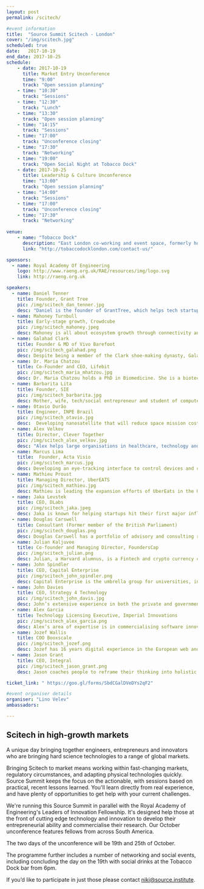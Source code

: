 ```yaml
---
layout: post
permalink: /scitech/

#event information
title:  "Source Summit Scitech - London"
cover: "/img/scitech.jpg"
scheduled: true
date:   2017-10-19
end_date: 2017-10-25
schedule:
    - date: 2017-10-19
      title: Market Entry Unconference
      time: "9:00"
      track: "Open session planning"
    - time: "10:30"
      track: "Sessions"
    - time: "12:30"
      track: "Lunch"
    - time: "13:30"
      track: "Open session planning"
    - time: "14:15"
      track: "Sessions"
    - time: "17:00"
      track: "Unconference closing"
    - time: "17:30"
      track: "Networking"
    - time: "19:00"
      track: "Open Social Night at Tobacco Dock"  
    - date: 2017-10-25
      title: Leadership & Culture Unconference
      time: "13:00"
      track: "Open session planning"  
    - time: "14:00"
      track: "Sessions"  
    - time: "17:00"
      track: "Unconference closing"
    - time: "17:30"
      track: "Networking"
 
venue:
    - name: "Tobacco Dock"
      description: "East London co-working and event space, formerly hosts to MassChallenge."
      link: "http://tobaccodocklondon.com/contact-us/"

sponsors:
  - name: Royal Academy Of Engineering
    logo: http://www.raeng.org.uk/RAE/resources/img/logo.svg
    link: http://raeng.org.uk

speakers:
  - name: Daniel Tenner
    title: Founder, Grant Tree
    pic: /img/scitech_dan_tenner.jpg
    desc: "Daniel is the founder of GrantTree, which helps tech startups access UK government funding: SEIS, R&D tax credits, and a host of other grants.  He has built the organisation using open methods such as Holocracy, enabling it to expand into various business lines."
  - name: Mahoney Turnbull 
    title: Early-stage growth, Crowdcube
    pic: /img/scitech_mahoney.jpeg
    desc: Mahoney is all about ecosystem growth through connectivity and cross-pollination. She is actively involved in mentoring the next generation of startup leaders through WeWorkLabs, Google Launchpad, and StartupBus, where she is a global board member. 
  - name: Galahad Clark 
    title: Founder & MD of Vivo Barefoot
    pic: /img/scitech_galahad.png
    desc: Despite being a member of the Clark shoe-making dynasty, Galahad Clark spends his days telling people not to wear shoes. His brand of barefoot shoes - Vivo Barefoot - is creating footwear that shrink and expand. In result, barefoot customers are spared deformed toes and enjoy improved balance when walking.  
  - name: Dr. Maria Chatzou
    title: Co-Founder and CEO, Lifebit 
    pic: /img/scitech_maria_mhatzou.jpg
    desc: Dr. Maria Chatzou holds a PhD in Biomedicine. She is a biotech innovator and expert in bioinformatics, medical informatics and high performance computing (HPC). She is also a passionate entrepreneur, who has already founded two companies - Innovation Forum Barcelona and the Techstars-backed Lifebit.
  - name: Barbarita Lita
    title: Founder, SIE
    pic: /img/scitech_barbarita.jpg
    desc: Mother, wife, tech/social entrepreneur and student of computer/IT engineering in a remote land called Chile. Awarded as MIT Technology Review's Innovators under 35 LATAM in 2017. Building a world wide emergency network accessible to smartphones for situations where every other communication network is not available.
  - name: Otavio Durão
    title: Engineer, INPE Brazil
    pic: /img/scitech_otavio.jpg
    desc:  Developing nanosatellite that will reduce space mission costs opening it to a broad spectrum of users both at public as well as to the private sector.  Manager of the first Brazilian mission with a cubesat in June 1986 and still operating in space.  Presently works in other Cubesat missions at INPE and with NASA. Vice-President of the Brazilian Aerospace Association. 
  - name: Alex Velkov
    title: Director, Clever Together
    pic: /img/scitech_alex_velkov.jpg
    desc: "Alex helps large organisations in healthcare, technology and finance to deliver behaviour change faster.  He's worked with with the NHS for 8 years, driving the adoption of innovation."
  - name: Marcus Lima
    title:  Founder, Acta Visio
    pic: /img/scitech_marcus.jpg
    desc: Developing an eye-tracking interface to control devices and communicate. Founded Unite - a robotics competition team, winning prizes in national competitions In 2017, he founded Acta Visio – a company primarily focused on software/hardware development in Computer Vision.
  - name: Mathieu Proust
    title: Managing Director, UberEATS
    pic: /img/scitech_mathieu.jpg
    desc: Mathieu is leading the expansion efforts of UberEats in the UK. After successfully launching in London, UberEATS currently operates in 15 cities, planning to cover 40 cities by the end of the year.  Prior to working on UberEATS, Mathieu led rides activities for Uber in East England.
  - name: Jaka Levstek 
    title: CEO, DLabs
    pic: /img/scitech_jaka.jpeg
    desc: Jaka is known for helping startups hit their first major inflection point, through his focus on product design and development scalability.  He's a frequent speaker at UK and EU business schools, particularly Imperial College. Topics of expertise include digital marketing management, branding in early-stage companies, go-to-market strategies and entrepreneurial business.
  - name: Douglas Carswell
    title: Consultant (Former member of the British Parliament)
    pic: /img/scitech_douglas.png
    desc: Douglas Carswell has a portfolio of advisory and consulting roles, having recently stepped down from a successful Parliamentary career as the Member of Parliament for Clacton. His most recent book ‘Rebel - How to overthrow the emerging oligarchy” received excellent review from The Economist and The Guardian. Douglas is also a fellow at the John Locke Institute. 
  - name: Julian Kaljuvee 
    title: Co-founder and Managing Director, FoundersCap
    pic: /img/scitech_julian.png
    desc: Julian, a Harvard alumnus, is a Fintech and crypto currency consultant with over 15 years of experience in leading global institutions such as Goldman Sachs, JPMorgan, and UBS. At present, Julian is the co-founder and managing partner of FoundersCap - an early-stage VC firm.
  - name: John Spindler 
    title: CEO, Capital Enterprise
    pic: /img/scitech_john_spindler.png
    desc: Capital Enterprise is the umbrella group for universities, incubators, accelerators, enterprise agencies and NGOs who support entrepreneurs in London. John is on a mission to make it possible for 'someone moderately intelligent, with a good idea, ambition and passion to make it as an entrepreneur in London.'
  - name: John Davies
    title: CEO, Strategy 4 Technology
    pic: /img/scitech_john_davis.jpg
    desc: John’s extensive experience in both the private and government sectors is what makes him uniquely qualified to help tech startups develop their business in the UK and abroad. His skillset ranges from sourcing technology and finding global partners to providing due diligence in the areas of M&A. 
  - name: Alex Garcia  
    title: Technology Licensing Executive, Imperial Innovations
    pic: /img/scitech_alex_garcia.png
    desc: Alex’s area of expertise is in commercialising software innovations; including projects in artificial intelligence, cyber-security, IoT, simulations in data science. Previously, Alex worked in market analysis and business intelligence for a wide variety of innovations in engineering. 
  - name: Jozef Wallis  
    title: COO Booxscale 
    pic: /img/scitech_jozef.png
    desc: Jozef has 16 years digital experience in the European web and media industries, both in fixed and mobile communications. He is a serial Entrepreneur with 3 successful exits. Joseph is a UK and European market entry specialist, having built teams and established market presence for two leading US brands. 
  - name: Jason Grant   
    title: CEO, Integral
    pic: /img/scitech_jason_grant.png
    desc: Jason coaches people to reframe their thinking into holistic success and create a life of sustainable growth. More, Jason is a multi award-winning UX Designer, with over 10 years experience as an entrepreneur. In the past, Jason has worked with Disney, American Express, eBay, Lloyds Banking Group, MTV, Nando’s, Microsoft and various startups. 

ticket_link: " https://goo.gl/forms/SbdCGalDVeDYs2qF2" 

#event organiser details
organiser: "Lino Velev"
ambassadors:

---
```

## Scitech in high-growth markets 

A unique day bringing together engineers, entrepreneurs and innovators who are bringing hard science technologies to a range of global markets.

Bringing Scitech to market means working within fast-changing markets, regulatory circumstances, and adapting physical technologies quickly. Source Summit keeps the focus on the actionable, with sessions based on practical, recent lessons learned.  You'll learn directly from real experience, and have plenty of opportunities to get help with your current challenges.

We're running this Source Summit in parallel with the Royal Academy of Engineering's Leaders of Innovation Fellowship. It's designed help those at the front of cutting edge technology and innovation to develop their entrepreneurial ability and commercialise their research. Our October unconference features fellows from across South America.

The two days of the unconference will be 19th and 25th of October.

The programme further includes a number of networking and social events, including concluding the day on the 19th with social drinks at the Tobacco Dock bar from 6pm. 

If you’d like to participate in just those please contact [niki@source.institute](mailto:niki@source.institute).


